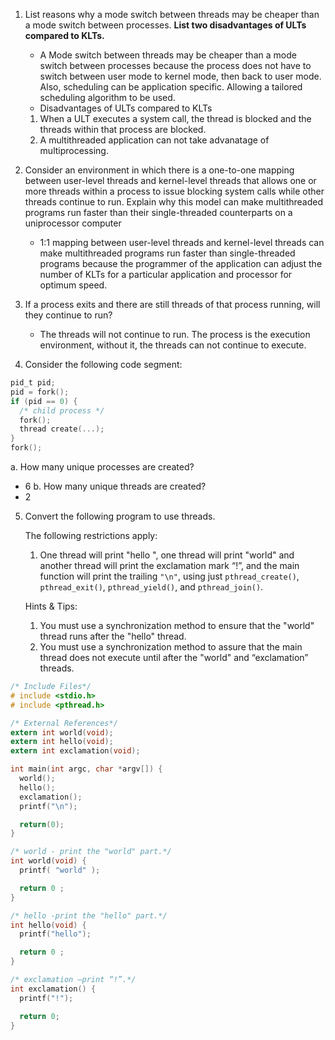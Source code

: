 1. List reasons why a mode switch between threads may be cheaper
   than a mode switch between processes. __List two disadvantages
   of ULTs compared to KLTs.__
   * A Mode switch between threads may be cheaper than a mode switch between processes because
     the process does not have to switch between user mode to kernel mode, then back to user mode.
     Also, scheduling can be application specific. Allowing a tailored scheduling algorithm to be
     used.
   * Disadvantages of ULTs compared to KLTs
   1. When a ULT executes a system call, the thread is blocked and the threads within that process
      are blocked.
   2. A multithreaded application can not take advanatage of multiprocessing.


2. Consider an environment in which there is a one-to-one mapping between
   user-level threads and kernel-level threads that allows one or more threads within
   a process to issue blocking system calls while other threads continue to run.
   Explain why this model can make multithreaded programs run faster than their
   single-threaded counterparts on a uniprocessor computer
   * 1:1 mapping between user-level threads and kernel-level threads can make multithreaded
     programs run faster than single-threaded programs because the programmer of the application
     can adjust the number of KLTs for a particular application and processor for optimum speed.

3. If a process exits and there are still threads of that process running,
   will they continue to run?
   * The threads will not continue to run. The process is the execution environment, without it,
     the threads can not continue to execute.

4. Consider the following code segment:
  ```c
  pid_t pid;
  pid = fork();
  if (pid == 0) {
    /* child process */
    fork();
    thread create(...);
  }
  fork();
  ```
  a. How many unique processes are created?
  * 6
  b. How many unique threads are created?
  * 2

5. Convert the following program to use threads.

   The following restrictions apply:
   1) One thread will print "hello ", one thread will print "world" and another
   thread will print the exclamation mark “!”, and the main function will print
   the trailing `"\n"`, using just `pthread_create()`, `pthread_exit()`,
   `pthread_yield()`, and `pthread_join()`.

   Hints & Tips:
   1) You must use a synchronization method to ensure that the "world" thread runs after the
      "hello" thread.
   2) You must use a synchronization method to assure that the main thread does not
      execute until after the "world" and “exclamation” threads.

```c
/* Include Files*/
# include <stdio.h>
# include <pthread.h>

/* External References*/
extern int world(void);
extern int hello(void);
extern int exclamation(void);

int main(int argc, char *argv[]) {
  world();
  hello();
  exclamation();
  printf("\n");

  return(0);
}

/* world - print the "world" part.*/
int world(void) {
  printf( "world" );

  return 0 ;
}

/* hello -print the "hello" part.*/
int hello(void) {
  printf("hello");

  return 0 ;
}

/* exclamation –print “!”.*/
int exclamation() {
  printf("!");

  return 0;
}
```
